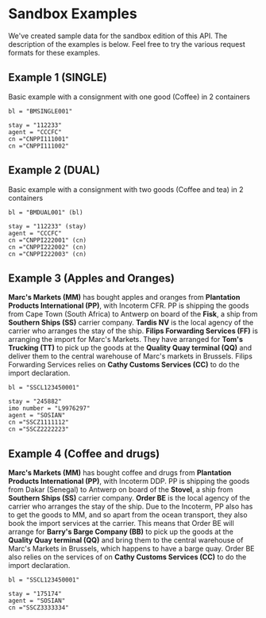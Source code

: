 # Sandbox Examples

We've created sample data for the sandbox edition of this API. The description of the examples is below. Feel free to try the various request formats for these examples. 

## Example 1 (SINGLE)

Basic example with a consignment with one good (Coffee) in 2 containers

    bl = "BMSINGLE001"

    stay = "112233"
    agent = "CCCFC"
    cn ="CNPPI111001" 
    cn ="CNPPI111002"

## Example 2 (DUAL)

Basic example with a consignment with two goods (Coffee and tea) in 2 containers

    bl = "BMDUAL001" (bl)

    stay = "112233" (stay)
    agent = "CCCFC"
    cn ="CNPPI222001" (cn)
    cn ="CNPPI222002" (cn)
    cn ="CNPPI222003" (cn)

## Example 3 (Apples and Oranges)

**Marc's Markets (MM)** has bought apples and oranges from **Plantation Products International (PP)**, with Incoterm CFR. PP is shipping the goods from Cape Town (South Africa) to Antwerp on board of the **Fisk**, a ship from **Southern Ships (SS)** carrier company. **Tardis NV** is the local agency of the carrier who arranges the stay of the ship. **Filips Forwarding Services (FF)** is arranging the import for Marc's Markets. They have arranged for **Tom's Trucking (TT)** to pick up the goods at the **Quality Quay terminal (QQ)** and deliver them to the central warehouse of Marc's markets in Brussels. Filips Forwarding Services relies on **Cathy Customs Services (CC)** to do the import declaration.

    bl = "SSCL123450001"

    stay = "245882" 
    imo number = "L9976297"
    agent = "SOSIAN"
    cn ="SSCZ1111112"
    cn ="SSCZ2222223"

## Example 4 (Coffee and drugs)

**Marc's Markets (MM)** has bought coffee and drugs from **Plantation Products International (PP)**, with Incoterm DDP. PP is shipping the goods from Dakar (Senegal) to Antwerp on board of the **Stovel**, a ship from **Southern Ships (SS)** carrier company. **Order BE** is the local agency of the carrier who arranges the stay of the ship. 
Due to the Incoterm, PP also has to get the goods to MM, and so apart from the ocean transport, they also book the import services at the carrier. This means that Order BE will arrange for **Barry's Barge Company (BB)** to pick up the goods at the **Quality Quay terminal (QQ)** and bring them to the central warehouse of Marc's Markets in Brussels, which happens to have a barge quay. Order BE also relies on the services of on **Cathy Customs Services (CC)** to do the import declaration.


    bl = "SSCL123450001"
    
    stay = "175174"
    agent = "SOSIAN"
    cn ="SSCZ3333334"


